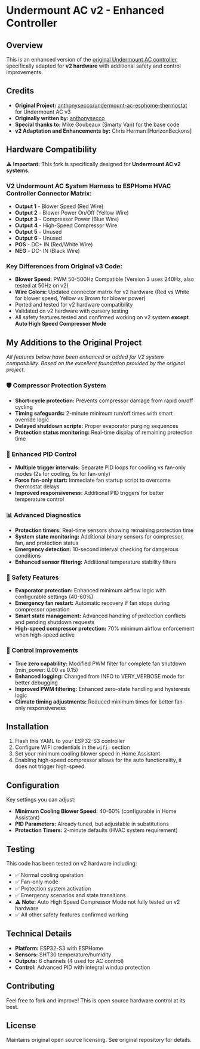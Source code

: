 # Undermount AC v2 - Enhanced Controller

## Overview
This is an enhanced version of the [original Undermount AC controller](https://github.com/anthonysecco/undermount-ac-esphome-thermostat), specifically adapted for **v2 hardware** with additional safety and control improvements.

## Credits
- **Original Project:** [anthonysecco/undermount-ac-esphome-thermostat](https://github.com/anthonysecco/undermount-ac-esphome-thermostat) for Undermount AC v3
- **Originally written by:** [anthonysecco](https://github.com/anthonysecco) 
- **Special thanks to:** Mike Goubeaux (Smarty Van) for the base code
- **v2 Adaptation and Enhancements by:** Chris Herman [HorizonBeckons]

## Hardware Compatibility
⚠️ **Important:** This fork is specifically designed for **Undermount AC v2 systems**. 

### V2 Undermount AC System Harness to ESPHome HVAC Controller Connector Matrix:
- **Output 1** - Blower Speed (Red Wire)
- **Output 2** - Blower Power On/Off (Yellow Wire) 
- **Output 3** - Compressor Power (Blue Wire)
- **Output 4** - High-Speed Compressor Wire
- **Output 5** - Unused
- **Output 6** - Unused
- **POS** - DC+ IN (Red/White Wire)
- **NEG** - DC- IN (Black Wire)

### Key Differences from Original v3 Code:
- **Blower Speed:** PWM 50-500Hz Compatible (Version 3 uses 240Hz, also tested at 50Hz on v2)
- **Wire Colors:** Updated connector matrix for v2 hardware (Red vs White for blower speed, Yellow vs Brown for blower power)
- Ported and tested for v2 hardware compatibility
- Validated on v2 hardware with cursory testing
- All safety features tested and confirmed working on v2 system **except Auto High Speed Compressor Mode**

## My Additions to the Original Project

*All features below have been enhanced or added for V2 system compatibility. Based on the excellent foundation provided by the original project.*

### 🛡️ Compressor Protection System 
- **Short-cycle protection:** Prevents compressor damage from rapid on/off cycling
- **Timing safeguards:** 2-minute minimum run/off times with smart override logic
- **Delayed shutdown scripts:** Proper evaporator purging sequences
- **Protection status monitoring:** Real-time display of remaining protection time

### 🎯 Enhanced PID Control 
- **Multiple trigger intervals:** Separate PID loops for cooling vs fan-only modes (2s for cooling, 5s for fan-only)
- **Force fan-only start:** Immediate fan startup script to overcome thermostat delays
- **Improved responsiveness:** Additional PID triggers for better temperature control

### 📊 Advanced Diagnostics 
- **Protection timers:** Real-time sensors showing remaining protection time
- **System state monitoring:** Additional binary sensors for compressor, fan, and protection status
- **Emergency detection:** 10-second interval checking for dangerous conditions
- **Enhanced sensor filtering:** Additional temperature stability filters

### 🚨 Safety Features 
- **Evaporator protection:** Enhanced minimum airflow logic with configurable settings (40-60%)
- **Emergency fan restart:** Automatic recovery if fan stops during compressor operation
- **Smart state management:** Advanced handling of protection conflicts and pending shutdown requests
- **High-speed compressor protection:** 70% minimum airflow enforcement when high-speed active

### 🔧 Control Improvements 
- **True zero capability:** Modified PWM filter for complete fan shutdown (min_power: 0.00 vs 0.15)
- **Enhanced logging:** Changed from INFO to VERY_VERBOSE mode for better debugging
- **Improved PWM filtering:** Enhanced zero-state handling and hysteresis logic
- **Climate timing adjustments:** Reduced minimum times for better fan-only responsiveness

## Installation
1. Flash this YAML to your ESP32-S3 controller
2. Configure WiFi credentials in the `wifi:` section
3. Set your minimum cooling blower speed in Home Assistant
4. Enabling high-speed compressor allows for the auto functionality, it does not trigger high-speed.

## Configuration
Key settings you can adjust:
- **Minimum Cooling Blower Speed:** 40-60% (configurable in Home Assistant)
- **PID Parameters:** Already tuned, but adjustable in substitutions
- **Protection Timers:** 2-minute defaults (HVAC system requirement)

## Testing
This code has been tested on v2 hardware including:
- ✅ Normal cooling operation
- ✅ Fan-only mode  
- ✅ Protection system activation
- ✅ Emergency scenarios and state transitions
- ⚠️ **Note:** Auto High Speed Compressor Mode not fully tested on v2 hardware
- ✅ All other safety features confirmed working

## Technical Details
- **Platform:** ESP32-S3 with ESPHome
- **Sensors:** SHT30 temperature/humidity
- **Outputs:** 6 channels (4 used for AC control)
- **Control:** Advanced PID with integral windup protection

## Contributing
Feel free to fork and improve! This is open source hardware control at its best.

## License
Maintains original open source licensing. See original repository for details.
